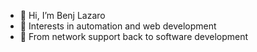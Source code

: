 - 👋 Hi, I’m Benj Lazaro
- 👀 Interests in automation and web development
- 🌱 From network support back to software development

<!---
benj-lazaro/benj-lazaro is a ✨ special ✨ repository because its `README.md` (this file) appears on your GitHub profile.
You can click the Preview link to take a look at your changes.
--->
